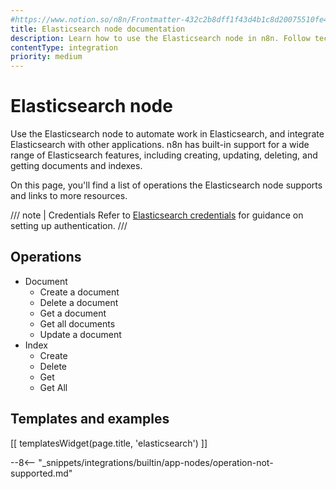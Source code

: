 ```yaml
---
#https://www.notion.so/n8n/Frontmatter-432c2b8dff1f43d4b1c8d20075510fe4
title: Elasticsearch node documentation
description: Learn how to use the Elasticsearch node in n8n. Follow technical documentation to integrate Elasticsearch node into your workflows.
contentType: integration
priority: medium
---
```


# Elasticsearch node

Use the Elasticsearch node to automate work in Elasticsearch, and integrate Elasticsearch with other applications. n8n has built-in support for a wide range of Elasticsearch features, including creating, updating, deleting, and getting documents and indexes. 

On this page, you'll find a list of operations the Elasticsearch node supports and links to more resources.

/// note | Credentials
Refer to [Elasticsearch credentials](/integrations/builtin/credentials/elasticsearch/) for guidance on setting up authentication. 
///

## Operations

* Document
    * Create a document
    * Delete a document
    * Get a document
    * Get all documents
    * Update a document
* Index
    * Create
    * Delete
    * Get
    * Get All

## Templates and examples

<!-- see https://www.notion.so/n8n/Pull-in-templates-for-the-integrations-pages-37c716837b804d30a33b47475f6e3780 -->
[[ templatesWidget(page.title, 'elasticsearch') ]]

--8<-- "_snippets/integrations/builtin/app-nodes/operation-not-supported.md"

